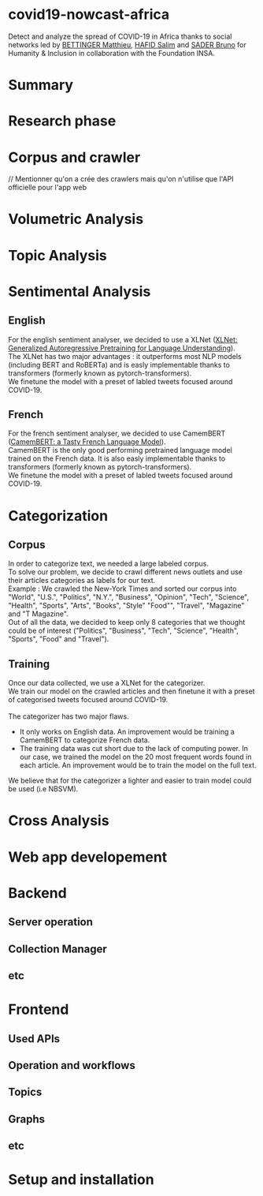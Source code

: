 # covid19-nowcast-africa
Detect and analyze the spread of COVID-19 in Africa thanks to social networks led by [BETTINGER Matthieu](), [HAFID Salim]() and [SADER Bruno]() for Humanity & Inclusion in collaboration with the Foundation INSA.

# Summary
# Research phase
# Corpus and crawler
// Mentionner qu'on a crée des crawlers mais qu'on n'utilise que l'API officielle pour l'app web
# Volumetric Analysis
# Topic Analysis
# Sentimental Analysis
## English 
For the english sentiment analyser, we decided to use a XLNet ([XLNet: Generalized Autoregressive Pretraining for Language Understanding](https://arxiv.org/abs/1906.08237)). <br>
The XLNet has two major advantages : it outperforms most NLP models (including BERT and RoBERTa) and is easly implementable thanks to transformers (formerly known as pytorch-transformers).<br>
We finetune the model with a preset of labled tweets focused around COVID-19.
## French
For the french sentiment analyser, we decided to use CamemBERT ([CamemBERT: a Tasty French Language Model](https://arxiv.org/abs/1911.03894)). <br>
CamemBERT is the only good performing pretrained language model trained on the French data. It is also easly implementable thanks to transformers (formerly known as pytorch-transformers).<br>
We finetune the model with a preset of labled tweets focused around COVID-19.
# Categorization
## Corpus
In order to categorize text, we needed a large labeled corpus.<br>
To solve our problem, we decide to crawl different news outlets and use their articles categories as labels for our text. <br>
Example : We crawled the New-York Times and sorted our corpus into "World", "U.S.", "Politics", "N.Y.", "Business", "Opinion", "Tech", "Science", "Health", "Sports", "Arts", "Books", "Style" "Food"", "Travel", "Magazine" and "T Magazine".<br>
Out of all the data, we decided to keep only 8 categories that we thought could be of interest ("Politics", "Business", "Tech", "Science", "Health", "Sports", "Food" and "Travel").<br>
## Training
Once our data collected, we use a XLNet for the categorizer. <br>
We train our model on the crawled articles and then finetune it with a preset of categorised tweets focused around COVID-19.<br>
<br>
The categorizer has two major flaws. 
- It only works on English data. An improvement would be training a CamemBERT to categorize French data.
- The training data was cut short due to the lack of computing power. In our case, we trained the model on the 20 most frequent words found in each article. An improvement would be to train the model on the full text.<br>

We believe that for the categorizer a lighter and easier to train model could be used (i.e NBSVM). 

# Cross Analysis
# Web app developement
# Backend
## Server operation
## Collection Manager
## etc
# Frontend
## Used APIs
## Operation and workflows
## Topics
## Graphs
## etc
# Setup and installation
